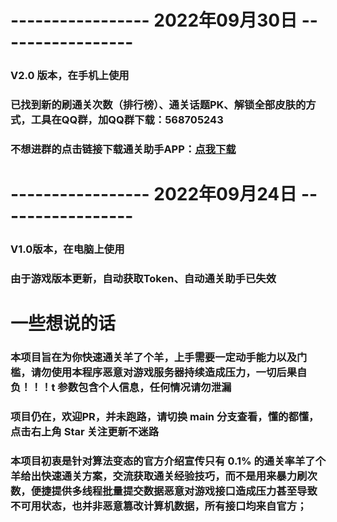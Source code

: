 # ----------------- 2022年09月30日 -----------------
### V2.0 版本，在手机上使用
### 已找到新的刷通关次数（排行榜）、通关话题PK、解锁全部皮肤的方式，工具在QQ群，加QQ群下载：568705243
### 不想进群的点击链接下载通关助手APP：[点我下载](https://app.heigu.com/?a=ju4w&t=1)

# ----------------- 2022年09月24日 -----------------
### V1.0版本，在电脑上使用
### 由于游戏版本更新，自动获取Token、自动通关助手已失效

# 一些想说的话
### 本项目旨在为你快速通关羊了个羊，上手需要一定动手能力以及门槛，请勿使用本程序恶意对游戏服务器持续造成压力，一切后果自负！！！t 参数包含个人信息，任何情况请勿泄漏
### 项目仍在，欢迎PR，并未跑路，请切换 main 分支查看，懂的都懂，点击右上角 Star 关注更新不迷路
### 本项目初衷是针对算法变态的官方介绍宣传只有 0.1% 的通关率羊了个羊给出快速通关方案，交流获取通关经验技巧，而不是用来暴力刷次数，便捷提供多线程批量提交数据恶意对游戏接口造成压力甚至导致不可用状态，也并非恶意篡改计算机数据，所有接口均来自官方；
